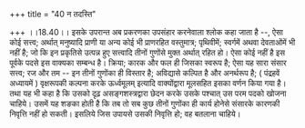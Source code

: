+++
title = "40 न तदस्ति"

+++
।।18.40।। इसके उपरान्त अब प्रकरणका उपसंहार करनेवाला श्लोक कहा जाता है --,
ऐसा कोई सत्त्व; अर्थात् मनुष्यादि प्राणी या अन्य कोई भी प्राणरहित
वस्तुमात्र; पृथिवीमें; स्वर्गमें अथवा देवताओंमें भी नहीं है; जो कि इन
प्रकृतिसे उत्पन्न हुए सत्त्वादि तीनों गुणोंसे मुक्त अर्थात् रहित हो। ऐसा
कोई नहीं है इस पूर्वके पदसे इस वाक्यका सम्बन्ध है। क्रिया; कारक और फल ही
जिसका स्वरूप है; ऐसा यह सारा संसार सत्त्व; रज और तम -- इन तीनों गुणोंका
ही विस्तार है; अविद्यासे कल्पित है और अनर्थरूप है; ( पंद्रहवें अध्यायमें
) वृक्षरूपकी कल्पना करके ऊर्ध्वमूलम् इत्यादि वाक्योंद्वारा मूलसहित इसका
वर्णन किया गया है। तथा यह भी कहा है कि उसको दृढ़ असङ्गशस्त्रद्वारा छेदन
करके उसके पश्चात् उस परम पदको खोजना चाहिये। उसमें यह शङका होती है कि तब
तो सब कुछ तीनों गुणोंका ही कार्य होनेसे संसारके कारणकी निवृत्ति नहीं हो
सकती। इसलिये जिस उपायसे उसकी निवृत्ति हो; वह बतलाना चाहिये।
